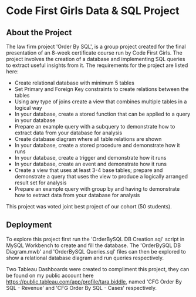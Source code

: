 # Code First Girls Data & SQL Project

## About the Project
The law firm project 'Order By SQL', is a group project created for the final presentation of an 8-week certificate course run by Code First Girls.
The project involves the creation of a database and implementing SQL queries to extract useful insights from it.
The requirements for the project are listed here:
- Create relational database with minimum 5 tables
- Set Primary and Foreign Key constraints to create relations between the tables
- Using any type of joins create a view that combines multiple tables in a logical way
- In your database, create a stored function that can be applied to a query in your database
- Prepare an example query with a subquery to demonstrate how to extract data from your database for analysis 
- Create database diagram where all table relations are shown
- In your database, create a stored procedure and demonstrate how it runs
- In your database, create a trigger and demonstrate how it runs
- In your database, create an event and demonstrate how it runs
- Create a view that uses at least 3-4 base tables; prepare and demonstrate a query that uses the view to produce a logically arranged result set for analysis
- Prepare an example query with group by and having to demonstrate how to extract data from your database for analysis

This project was voted joint best project of our cohort (50 students).

## Deployment
To explore this project first run the 'OrderBySQL DB Creation.sql' script in MySQL Workbench to create and fill the database. The 'OrderBySQL DB Diagram.mwb' and 'OrderBySQL Queries.sql' files can then be explored to show a relational database diagram and run queries respectively.

Two Tableau Dashboards were created to compliment this project, they can be found on my public account here https://public.tableau.com/app/profile/tara.biddle, named 'CFG Order By SQL - Revenue' and 'CFG Order By SQL - Cases' respectively.
